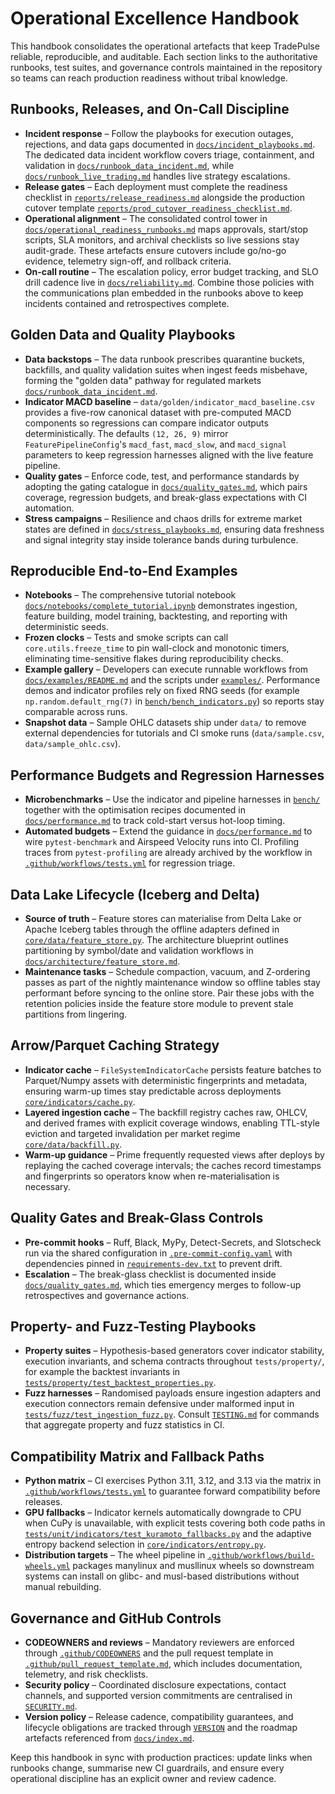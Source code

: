 # Operational Excellence Handbook

This handbook consolidates the operational artefacts that keep TradePulse
reliable, reproducible, and auditable. Each section links to the authoritative
runbooks, test suites, and governance controls maintained in the repository so
teams can reach production readiness without tribal knowledge.

## Runbooks, Releases, and On-Call Discipline

- **Incident response** – Follow the playbooks for execution outages,
  rejections, and data gaps documented in
  [`docs/incident_playbooks.md`](incident_playbooks.md). The dedicated data
  incident workflow covers triage, containment, and validation in
  [`docs/runbook_data_incident.md`](runbook_data_incident.md), while
  [`docs/runbook_live_trading.md`](runbook_live_trading.md) handles live strategy
  escalations.
- **Release gates** – Each deployment must complete the readiness checklist in
  [`reports/release_readiness.md`](../reports/release_readiness.md) alongside the
  production cutover template
  [`reports/prod_cutover_readiness_checklist.md`](../reports/prod_cutover_readiness_checklist.md).
- **Operational alignment** – The consolidated control tower in
  [`docs/operational_readiness_runbooks.md`](operational_readiness_runbooks.md)
  maps approvals, start/stop scripts, SLA monitors, and archival checklists so
  live sessions stay audit-grade.
  These artefacts ensure cutovers include go/no-go evidence, telemetry sign-off,
  and rollback criteria.
- **On-call routine** – The escalation policy, error budget tracking, and SLO
  drill cadence live in [`docs/reliability.md`](reliability.md). Combine those
  policies with the communications plan embedded in the runbooks above to keep
  incidents contained and retrospectives complete.

## Golden Data and Quality Playbooks

- **Data backstops** – The data runbook prescribes quarantine buckets,
  backfills, and quality validation suites when ingest feeds misbehave, forming
  the "golden data" pathway for regulated markets
  [`docs/runbook_data_incident.md`](runbook_data_incident.md).
- **Indicator MACD baseline** – `data/golden/indicator_macd_baseline.csv`
  provides a five-row canonical dataset with pre-computed MACD components so
  regressions can compare indicator outputs deterministically. The defaults
  `(12, 26, 9)` mirror `FeaturePipelineConfig`'s `macd_fast`, `macd_slow`, and
  `macd_signal` parameters to keep regression harnesses aligned with the live
  feature pipeline.
- **Quality gates** – Enforce code, test, and performance standards by adopting
  the gating catalogue in [`docs/quality_gates.md`](quality_gates.md), which
  pairs coverage, regression budgets, and break-glass expectations with CI
  automation.
- **Stress campaigns** – Resilience and chaos drills for extreme market states
  are defined in [`docs/stress_playbooks.md`](stress_playbooks.md), ensuring data
  freshness and signal integrity stay inside tolerance bands during turbulence.

## Reproducible End-to-End Examples

- **Notebooks** – The comprehensive tutorial notebook
  [`docs/notebooks/complete_tutorial.ipynb`](notebooks/complete_tutorial.ipynb)
  demonstrates ingestion, feature building, model training, backtesting, and
  reporting with deterministic seeds.
- **Frozen clocks** – Tests and smoke scripts can call
  `core.utils.freeze_time` to pin wall-clock and monotonic timers, eliminating
  time-sensitive flakes during reproducibility checks.
- **Example gallery** – Developers can execute runnable workflows from
  [`docs/examples/README.md`](examples/README.md) and the scripts under
  [`examples/`](../examples/). Performance demos and indicator profiles rely on
  fixed RNG seeds (for example `np.random.default_rng(7)` in
  [`bench/bench_indicators.py`](../bench/bench_indicators.py)) so reports stay
  comparable across runs.
- **Snapshot data** – Sample OHLC datasets ship under `data/` to remove external
  dependencies for tutorials and CI smoke runs (`data/sample.csv`,
  `data/sample_ohlc.csv`).

## Performance Budgets and Regression Harnesses

- **Microbenchmarks** – Use the indicator and pipeline harnesses in
  [`bench/`](../bench/) together with the optimisation recipes documented in
  [`docs/performance.md`](performance.md) to track cold-start versus hot-loop
  timing.
- **Automated budgets** – Extend the guidance in
  [`docs/performance.md`](performance.md) to wire `pytest-benchmark` and Airspeed
  Velocity runs into CI. Profiling traces from `pytest-profiling` are already
  archived by the workflow in
  [`.github/workflows/tests.yml`](../.github/workflows/tests.yml) for regression
  triage.

## Data Lake Lifecycle (Iceberg and Delta)

- **Source of truth** – Feature stores can materialise from Delta Lake or Apache
  Iceberg tables through the offline adapters defined in
  [`core/data/feature_store.py`](../core/data/feature_store.py). The architecture
  blueprint outlines partitioning by symbol/date and validation workflows in
  [`docs/architecture/feature_store.md`](architecture/feature_store.md).
- **Maintenance tasks** – Schedule compaction, vacuum, and Z-ordering passes as
  part of the nightly maintenance window so offline tables stay performant
  before syncing to the online store. Pair these jobs with the retention policies
  inside the feature store module to prevent stale partitions from lingering.

## Arrow/Parquet Caching Strategy

- **Indicator cache** – `FileSystemIndicatorCache` persists feature batches to
  Parquet/Numpy assets with deterministic fingerprints and metadata, ensuring
  warm-up times stay predictable across deployments
  [`core/indicators/cache.py`](../core/indicators/cache.py).
- **Layered ingestion cache** – The backfill registry caches raw, OHLCV, and
  derived frames with explicit coverage windows, enabling TTL-style eviction and
  targeted invalidation per market regime
  [`core/data/backfill.py`](../core/data/backfill.py).
- **Warm-up guidance** – Prime frequently requested views after deploys by
  replaying the cached coverage intervals; the caches record timestamps and
  fingerprints so operators know when re-materialisation is necessary.

## Quality Gates and Break-Glass Controls

- **Pre-commit hooks** – Ruff, Black, MyPy, Detect-Secrets, and Slotscheck run
  via the shared configuration in [`.pre-commit-config.yaml`](../.pre-commit-config.yaml)
  with dependencies pinned in [`requirements-dev.txt`](../requirements-dev.txt)
  to prevent drift.
- **Escalation** – The break-glass checklist is documented inside
  [`docs/quality_gates.md`](quality_gates.md), which ties emergency merges to
  follow-up retrospectives and governance actions.

## Property- and Fuzz-Testing Playbooks

- **Property suites** – Hypothesis-based generators cover indicator stability,
  execution invariants, and schema contracts throughout `tests/property/`, for
  example the backtest invariants in
  [`tests/property/test_backtest_properties.py`](../tests/property/test_backtest_properties.py).
- **Fuzz harnesses** – Randomised payloads ensure ingestion adapters and
  execution connectors remain defensive under malformed input in
  [`tests/fuzz/test_ingestion_fuzz.py`](../tests/fuzz/test_ingestion_fuzz.py).
  Consult [`TESTING.md`](../TESTING.md) for commands that aggregate property and
  fuzz statistics in CI.

## Compatibility Matrix and Fallback Paths

- **Python matrix** – CI exercises Python 3.11, 3.12, and 3.13 via the matrix in
  [`.github/workflows/tests.yml`](../.github/workflows/tests.yml) to guarantee
  forward compatibility before releases.
- **GPU fallbacks** – Indicator kernels automatically downgrade to CPU when CuPy
  is unavailable, with explicit tests covering both code paths in
  [`tests/unit/indicators/test_kuramoto_fallbacks.py`](../tests/unit/indicators/test_kuramoto_fallbacks.py)
  and the adaptive entropy backend selection in
  [`core/indicators/entropy.py`](../core/indicators/entropy.py).
- **Distribution targets** – The wheel pipeline in
  [`.github/workflows/build-wheels.yml`](../.github/workflows/build-wheels.yml)
  packages manylinux and musllinux wheels so downstream systems can install on
  glibc- and musl-based distributions without manual rebuilding.

## Governance and GitHub Controls

- **CODEOWNERS and reviews** – Mandatory reviewers are enforced through
  [`.github/CODEOWNERS`](../.github/CODEOWNERS) and the pull request template in
  [`.github/pull_request_template.md`](../.github/pull_request_template.md), which
  includes documentation, telemetry, and risk checklists.
- **Security policy** – Coordinated disclosure expectations, contact channels,
  and supported version commitments are centralised in [`SECURITY.md`](../SECURITY.md).
- **Version policy** – Release cadence, compatibility guarantees, and lifecycle
  obligations are tracked through [`VERSION`](../VERSION) and the roadmap
  artefacts referenced from [`docs/index.md`](index.md).

Keep this handbook in sync with production practices: update links when runbooks
change, summarise new CI guardrails, and ensure every operational discipline has
an explicit owner and review cadence.

